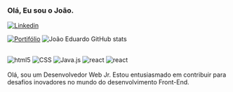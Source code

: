 ###  Olá, Eu sou o João.
[![Linkedin](https://img.shields.io/badge/LinkedIn-0077B5?style=for-the-badge&logo=linkedin&logoColor=white)](https://www.linkedin.com/in/jo%C3%A3o-eduardo-g-pereira-738789132?utm_source=share&utm_campaign=share_via&utm_content=profile&utm_medium=android_app)

[![Portifólio](https://img.shields.io/badge/Blogger-FF5722?style=for-the-badge&logo=blogger&logoColor=white)](https://www.linkedin.com/in/jo%C3%A3o-eduardo-g-pereira-738789132?utm_source=share&utm_campaign=share_via&utm_content=profile&utm_medium=android_app)
![João Eduardo GitHub stats](https://github-readme-stats.vercel.app/api?username=JOaOeduardo25&show_icons=true&theme=radical)

<div style="display: inline_bio"><br/>
<img aling="center" alt="html5" src="https://img.shields.io/badge/HTML5-E34F26?style=for-the-badge&logo=html5&logoColor=white">
<img aling="center" alt="CSS" src="https://img.shields.io/badge/CSS-239120?&style=for-the-badge&logo=css3&logoColor=white">
<img aling="center" alt="Java.js" src="https://img.shields.io/badge/JavaScript-F7DF1E?style=for-the-badge&logo=javascript&logoColor=black">
<img aling="center" alt="react" src="https://img.shields.io/badge/React-20232A?style=for-the-badge&logo=react&logoColor=61DAFB">
<img aling="center" alt="react" src="https://img.shields.io/badge/Node.js-43853D?style=for-the-badge&logo=node.js&logoColor=white">
</div><br>
Olá, sou um Desenvolvedor Web Jr. Estou entusiasmado em  contribuir para desafios inovadores no mundo do desenvolvimento Front-End.

